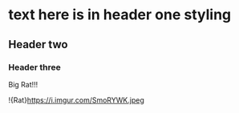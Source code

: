 # text here is in header one styling
## Header two
### Header three

Big Rat!!! 

!{Rat}https://i.imgur.com/SmoRYWK.jpeg
